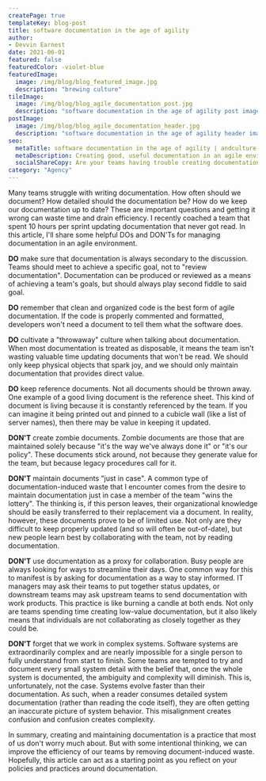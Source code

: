 ```yaml
---
createPage: true
templateKey: blog-post
title: software documentation in the age of agility
author:
- Devvin Earnest
date: 2021-06-01
featured: false
featuredColor: -violet-blue
featuredImage:
  image: /img/blog/blog_featured_image.jpg
  description: "brewing culture"
tileImage:
  image: /img/blog/blog_agile_documentation_post.jpg
  description: "software documentation in the age of agility post image"
postImage:
  image: /img/blog/blog_agile_documentation_header.jpg
  description: "software documentation in the age of agility header image"
seo:
  metaTitle: software documentation in the age of agility | andculture
  metaDescription: Creating good, useful documentation in an agile environment can be difficult. This article provides a few useful DOs and DON’Ts to help get you started.
  socialShareCopy: Are your teams having trouble creating documentation that works well in an agile environment? Check out this article for a few tips on upping your documentation game.
category: "Agency"
---
```

Many teams struggle with writing documentation. How often should we document? How detailed should the documentation be? How do we keep our documentation up to date? These are important questions and getting it wrong can waste time and drain efficiency. I recently coached a team that spent 10 hours per sprint updating documentation that never got read. In this article, I'll share some helpful DOs and DON'Ts for managing documentation in an agile environment.

**DO** make sure that documentation is always secondary to the discussion. Teams should meet to achieve a specific goal, not to "review documentation". Documentation can be produced or reviewed as a means of achieving a team's goals, but should always play second fiddle to said goal.

**DO** remember that clean and organized code is the best form of agile documentation. If the code is properly commented and formatted, developers won't need a document to tell them what the software does.

**DO** cultivate a "throwaway" culture when talking about documentation. When most documentation is treated as disposable, it means the team isn't wasting valuable time updating documents that won't be read. We should only keep physical objects that spark joy, and we should only maintain documentation that provides direct value.

**DO** keep reference documents. Not all documents should be thrown away. One example of a good living document is the reference sheet. This kind of document is living because it is constantly referenced by the team. If you can imagine it being printed out and pinned to a cubicle wall (like a list of server names), then there may be value in keeping it updated.

**DON'T** create zombie documents. Zombie documents are those that are maintained solely because "it's the way we've always done it" or "it's our policy". These documents stick around, not because they generate value for the team, but because legacy procedures call for it.

**DON'T** maintain documents "just in case".  A common type of documentation-induced waste that I encounter comes from the desire to maintain documentation just in case a member of the team "wins the lottery". The thinking is, if this person leaves, their organizational knowledge should be easily transferred to their replacement via a document. In reality, however, these documents prove to be of limited use. Not only are they difficult to keep properly updated (and so will often be out-of-date), but new people learn best by collaborating with the team, not by reading documentation.

**DON'T** use documentation as a proxy for collaboration. Busy people are always looking for ways to streamline their days. One common way for this to manifest is by asking for documentation as a way to stay informed. IT managers may ask their teams to put together status updates, or downstream teams may ask upstream teams to send documentation with work products. This practice is like burning a candle at both ends. Not only are teams spending time creating low-value documentation, but it also likely means that individuals are not collaborating as closely together as they could be.

**DON'T** forget that we work in complex systems. Software systems are extraordinarily complex and are nearly impossible for a single person to fully understand from start to finish. Some teams are tempted to try and document every small system detail with the belief that, once the whole system is documented, the ambiguity and complexity will diminish. This is, unfortunately, not the case. Systems evolve faster than their documentation. As such, when a reader consumes detailed system documentation (rather than reading the code itself), they are often getting an inaccurate picture of system behavior. This misalignment creates confusion and confusion creates complexity.

In summary, creating and maintaining documentation is a practice that most of us don't worry much about. But with some intentional thinking, we can improve the efficiency of our teams by removing document-induced waste. Hopefully, this article can act as a starting point as you reflect on your policies and practices around documentation. 